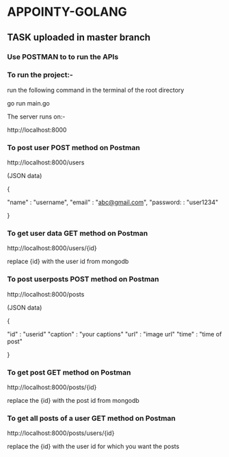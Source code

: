 # APPOINTY-GOLANG

## TASK uploaded in master branch

### Use POSTMAN to to run the APIs

### To run the project:-

run the following command in the terminal of the root directory

go run main.go

The server runs on:-

http://localhost:8000


### To post user POST method on Postman

http://localhost:8000/users


(JSON data)


{
 
 "name" : "username",
  "email" : "abc@gmail.com",
  "password: : "user1234"
  
}

### To get user data GET method on Postman

http://localhost:8000/users/{id}

replace {id} with the user id from mongodb


### To post userposts POST method on Postman

http://localhost:8000/posts

(JSON data)

{

  "id" : "userid"
  "caption" : "your captions"
  "url" : "image url"
  "time" : "time of post"
  
}


### To get post GET method on Postman

http://localhost:8000/posts/{id}

replace the {id} with the post id from mongodb


### To get all posts of a user GET method on Postman

http://localhost:8000/posts/users/{id}

replace the {id} with the user id for which you want the posts





